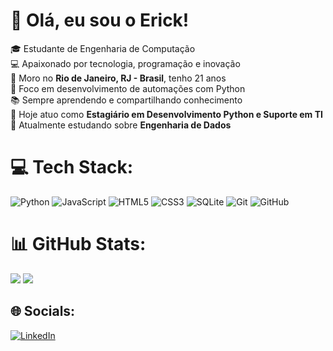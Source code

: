 # 👋 Olá, eu sou o Erick!

🎓 Estudante de Engenharia de Computação<br/>
💻 Apaixonado por tecnologia, programação e inovação<br/>
📍 Moro no **Rio de Janeiro, RJ - Brasil**, tenho 21 anos<br/>
🚀 Foco em desenvolvimento de automações com Python<br/>
📚 Sempre aprendendo e compartilhando conhecimento<br/>
🔭 Hoje atuo como **Estagiário em Desenvolvimento Python e Suporte em TI**<br/>
🌱 Atualmente estudando sobre **Engenharia de Dados**<br/>

# 💻 Tech Stack:
![Python](https://img.shields.io/badge/python-3670A0?style=for-the-badge&logo=python&logoColor=ffdd54) ![JavaScript](https://img.shields.io/badge/javascript-%23323330.svg?style=for-the-badge&logo=javascript&logoColor=%23F7DF1E) ![HTML5](https://img.shields.io/badge/html5-%23E34F26.svg?style=for-the-badge&logo=html5&logoColor=white) ![CSS3](https://img.shields.io/badge/css3-%231572B6.svg?style=for-the-badge&logo=css3&logoColor=white) ![SQLite](https://img.shields.io/badge/sqlite-%2307405e.svg?style=for-the-badge&logo=sqlite&logoColor=white) ![Git](https://img.shields.io/badge/git-%23F05033.svg?style=for-the-badge&logo=git&logoColor=white) ![GitHub](https://img.shields.io/badge/github-%23121011.svg?style=for-the-badge&logo=github&logoColor=white)

# 📊 GitHub Stats:
![](https://github-readme-stats.vercel.app/api?username=ErickBAlmeida&theme=dark&hide_border=false&include_all_commits=false&count_private=false)
![](https://github-readme-stats.vercel.app/api/top-langs/?username=ErickBAlmeida&theme=dark&hide_border=false&include_all_commits=false&count_private=false&layout=compact)

## 🌐 Socials:
[![LinkedIn](https://img.shields.io/badge/LinkedIn-%230077B5.svg?logo=linkedin&logoColor=white)](https://linkedin.com/in/https://www.linkedin.com/in/erick-b-almeida/) 

<!-- Proudly created with GPRM ( https://gprm.itsvg.in ) -->
<!--# 👋 Olá, eu sou o Erick!

🎓 Estudante de Engenharia de Computação
💻 Apaixonado por tecnologia, programação e inovação
📍 Moro no **Rio de Janeiro, RJ - Brasil**, tenho 21 anos
🚀 Foco em desenvolvimento de automações com Python
📚 Sempre aprendendo e compartilhando conhecimento
🔭 Atualmente atuando como **Estagiário em Desenvolvimento Python e Suporte em TI**

## 🛠️ Tecnologias e Ferramentas
![Python](https://img.shields.io/badge/-Python-05122A?style=flat&logo=python)
![JavaScript](https://img.shields.io/badge/-JavaScript-05122A?style=flat&logo=javascript)
![HTML](https://img.shields.io/badge/-HTML5-05122A?style=flat&logo=html5)
![CSS](https://img.shields.io/badge/-CSS3-05122A?style=flat&logo=css3)
![Git](https://img.shields.io/badge/-Git-05122A?style=flat&logo=git)

## 📈 GitHub Stats
![Seu nome GitHub stats](https://github-readme-stats.vercel.app/api?username=ErickBAlmeida&show_icons=true&hide_title=true&theme=tokyonight)
![Top Langs](https://github-readme-stats.vercel.app/api/top-langs/?username=ErickBAlmeida&layout=compact&langs_count=6&theme=tokyonight)


## 📫 Contato
- 💼 [LinkedIn](https://www.linkedin.com/in/seu-usuario/)
- 📧 Email: seu.email@exemplo.com


**ErickBAlmeida/ErickBAlmeida** is a ✨ _special_ ✨ repository because its `README.md` (this file) appears on your GitHub profile.

Here are some ideas to get you started:

- 🔭 I’m currently working on ...
- 🌱 I’m currently learning ...
- 👯 I’m looking to collaborate on ...
- 🤔 I’m looking for help with ...
- 💬 Ask me about ...
- 📫 How to reach me: ...
- 😄 Pronouns: ...
- ⚡ Fun fact: ...
-->
